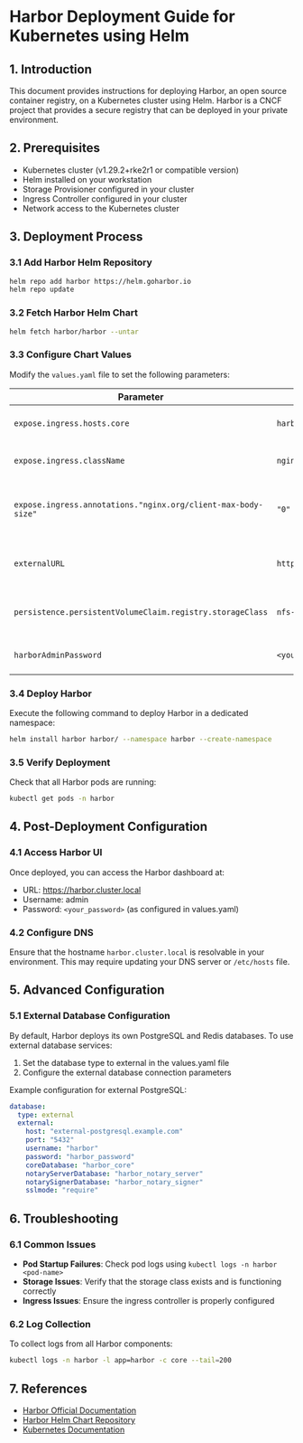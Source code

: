 # Harbor Deployment Guide for Kubernetes using Helm

## 1. Introduction

This document provides instructions for deploying Harbor, an open source container registry, on a Kubernetes cluster using Helm. Harbor is a CNCF project that provides a secure registry that can be deployed in your private environment.

## 2. Prerequisites

- Kubernetes cluster (v1.29.2+rke2r1 or compatible version)
- Helm installed on your workstation
- Storage Provisioner configured in your cluster
- Ingress Controller configured in your cluster
- Network access to the Kubernetes cluster

## 3. Deployment Process

### 3.1 Add Harbor Helm Repository

```bash
helm repo add harbor https://helm.goharbor.io
helm repo update
```

### 3.2 Fetch Harbor Helm Chart

```bash
helm fetch harbor/harbor --untar
```

### 3.3 Configure Chart Values

Modify the `values.yaml` file to set the following parameters:

| Parameter                                                     | Value                          | Description                                 |
| ------------------------------------------------------------- | ------------------------------ | ------------------------------------------- |
| `expose.ingress.hosts.core`                                   | `harbor.cluster.local`         | Harbor ingress hostname                     |
| `expose.ingress.className`                                    | `nginx`                        | Ingress controller class                    |
| `expose.ingress.annotations."nginx.org/client-max-body-size"` | `"0"`                          | Required for large image uploads with Nginx |
| `externalURL`                                                 | `https://harbor.cluster.local` | External URL for Harbor access              |
| `persistence.persistentVolumeClaim.registry.storageClass`     | `nfs-client`                   | Storage class for persistent volumes        |
| `harborAdminPassword`                                         | `<your_password>`              | Password for Harbor admin user              |

### 3.4 Deploy Harbor

Execute the following command to deploy Harbor in a dedicated namespace:

```bash
helm install harbor harbor/ --namespace harbor --create-namespace
```

### 3.5 Verify Deployment

Check that all Harbor pods are running:

```bash
kubectl get pods -n harbor
```

## 4. Post-Deployment Configuration

### 4.1 Access Harbor UI

Once deployed, you can access the Harbor dashboard at:

- URL: https://harbor.cluster.local
- Username: admin
- Password: `<your_password>` (as configured in values.yaml)

### 4.2 Configure DNS

Ensure that the hostname `harbor.cluster.local` is resolvable in your environment. This may require updating your DNS server or `/etc/hosts` file.

## 5. Advanced Configuration

### 5.1 External Database Configuration

By default, Harbor deploys its own PostgreSQL and Redis databases. To use external database services:

1. Set the database type to external in the values.yaml file
2. Configure the external database connection parameters

Example configuration for external PostgreSQL:

```yaml
database:
  type: external
  external:
    host: "external-postgresql.example.com"
    port: "5432"
    username: "harbor"
    password: "harbor_password"
    coreDatabase: "harbor_core"
    notaryServerDatabase: "harbor_notary_server"
    notarySignerDatabase: "harbor_notary_signer"
    sslmode: "require"
```

## 6. Troubleshooting

### 6.1 Common Issues

- **Pod Startup Failures**: Check pod logs using `kubectl logs -n harbor <pod-name>`
- **Storage Issues**: Verify that the storage class exists and is functioning correctly
- **Ingress Issues**: Ensure the ingress controller is properly configured

### 6.2 Log Collection

To collect logs from all Harbor components:

```bash
kubectl logs -n harbor -l app=harbor -c core --tail=200
```

## 7. References

- [Harbor Official Documentation](https://goharbor.io/docs/)
- [Harbor Helm Chart Repository](https://github.com/goharbor/harbor-helm)
- [Kubernetes Documentation](https://kubernetes.io/docs/)


